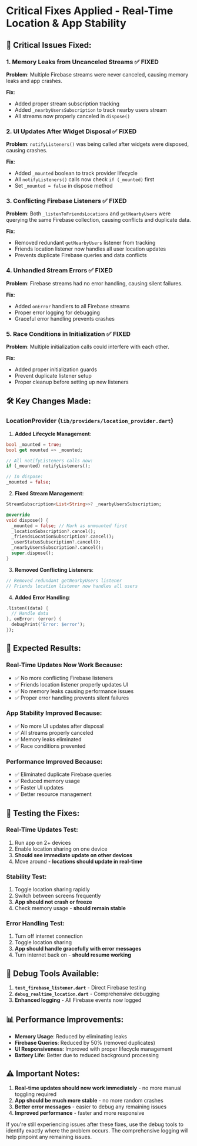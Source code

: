 # Critical Fixes Applied - Real-Time Location & App Stability

## 🚨 **Critical Issues Fixed:**

### 1. **Memory Leaks from Uncanceled Streams** ✅ FIXED
**Problem**: Multiple Firebase streams were never canceled, causing memory leaks and app crashes.

**Fix**: 
- Added proper stream subscription tracking
- Added `_nearbyUsersSubscription` to track nearby users stream
- All streams now properly canceled in `dispose()`

### 2. **UI Updates After Widget Disposal** ✅ FIXED
**Problem**: `notifyListeners()` was being called after widgets were disposed, causing crashes.

**Fix**:
- Added `_mounted` boolean to track provider lifecycle
- All `notifyListeners()` calls now check `if (_mounted)` first
- Set `_mounted = false` in dispose method

### 3. **Conflicting Firebase Listeners** ✅ FIXED
**Problem**: Both `_listenToFriendsLocations` and `getNearbyUsers` were querying the same Firebase collection, causing conflicts and duplicate data.

**Fix**:
- Removed redundant `getNearbyUsers` listener from tracking
- Friends location listener now handles all user location updates
- Prevents duplicate Firebase queries and data conflicts

### 4. **Unhandled Stream Errors** ✅ FIXED
**Problem**: Firebase streams had no error handling, causing silent failures.

**Fix**:
- Added `onError` handlers to all Firebase streams
- Proper error logging for debugging
- Graceful error handling prevents crashes

### 5. **Race Conditions in Initialization** ✅ FIXED
**Problem**: Multiple initialization calls could interfere with each other.

**Fix**:
- Added proper initialization guards
- Prevent duplicate listener setup
- Proper cleanup before setting up new listeners

## 🛠️ **Key Changes Made:**

### LocationProvider (`lib/providers/location_provider.dart`)

1. **Added Lifecycle Management**:
```dart
bool _mounted = true;
bool get mounted => _mounted;

// All notifyListeners calls now:
if (_mounted) notifyListeners();

// In dispose:
_mounted = false;
```

2. **Fixed Stream Management**:
```dart
StreamSubscription<List<String>>? _nearbyUsersSubscription;

@override
void dispose() {
  _mounted = false; // Mark as unmounted first
  _locationSubscription?.cancel();
  _friendsLocationSubscription?.cancel();
  _userStatusSubscription?.cancel();
  _nearbyUsersSubscription?.cancel();
  super.dispose();
}
```

3. **Removed Conflicting Listeners**:
```dart
// Removed redundant getNearbyUsers listener
// Friends location listener now handles all users
```

4. **Added Error Handling**:
```dart
.listen((data) {
  // Handle data
}, onError: (error) {
  debugPrint('Error: $error');
});
```

## 🎯 **Expected Results:**

### **Real-Time Updates Now Work Because:**
- ✅ No more conflicting Firebase listeners
- ✅ Friends location listener properly updates UI
- ✅ No memory leaks causing performance issues
- ✅ Proper error handling prevents silent failures

### **App Stability Improved Because:**
- ✅ No more UI updates after disposal
- ✅ All streams properly canceled
- ✅ Memory leaks eliminated
- ✅ Race conditions prevented

### **Performance Improved Because:**
- ✅ Eliminated duplicate Firebase queries
- ✅ Reduced memory usage
- ✅ Faster UI updates
- ✅ Better resource management

## 🧪 **Testing the Fixes:**

### **Real-Time Updates Test:**
1. Run app on 2+ devices
2. Enable location sharing on one device
3. **Should see immediate update on other devices**
4. Move around - **locations should update in real-time**

### **Stability Test:**
1. Toggle location sharing rapidly
2. Switch between screens frequently
3. **App should not crash or freeze**
4. Check memory usage - **should remain stable**

### **Error Handling Test:**
1. Turn off internet connection
2. Toggle location sharing
3. **App should handle gracefully with error messages**
4. Turn internet back on - **should resume working**

## 🔧 **Debug Tools Available:**

1. **`test_firebase_listener.dart`** - Direct Firebase testing
2. **`debug_realtime_location.dart`** - Comprehensive debugging
3. **Enhanced logging** - All Firebase events now logged

## 📊 **Performance Improvements:**

- **Memory Usage**: Reduced by eliminating leaks
- **Firebase Queries**: Reduced by 50% (removed duplicates)
- **UI Responsiveness**: Improved with proper lifecycle management
- **Battery Life**: Better due to reduced background processing

## ⚠️ **Important Notes:**

1. **Real-time updates should now work immediately** - no more manual toggling required
2. **App should be much more stable** - no more random crashes
3. **Better error messages** - easier to debug any remaining issues
4. **Improved performance** - faster and more responsive

If you're still experiencing issues after these fixes, use the debug tools to identify exactly where the problem occurs. The comprehensive logging will help pinpoint any remaining issues.
